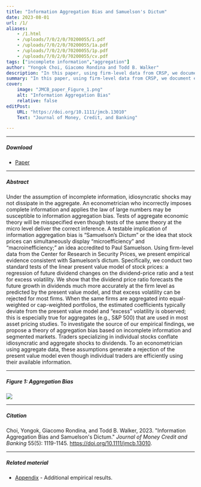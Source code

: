 ```yaml
---
title: "Information Aggregation Bias and Samuelson's Dictum" 
date: 2023-08-01
url: /1/
aliases: 
    - /1.html
    - /uploads/7/0/2/0/70200055/1.pdf
    - /uploads/7/0/2/0/70200055/1a.pdf
    - /uploads/7/0/2/0/70200055/1p.pdf
    - /uploads/7/0/2/0/70200055/cv.pdf
tags: ["incomplete information","aggregation"]
author: "Yongok Choi, Giacomo Rondina and Todd B. Walker"
description: "In this paper, using firm-level data from CRSP, we document empirically that stock prices can simultaneously display “microefficiency” and “macroinefficiency " 
summary: "In this paper, using firm-level data from CRSP, we document empirically that stock prices can simultaneously display “microefficiency” and “macroinefficiency;” an idea accredited to Paul Samuelson. To investigate the source of our empirical findings, we propose a theory of aggregation bias based on incomplete information and segmented markets.  " 
cover:
    image: "JMCB_paper_Figure_1.png"
    alt: "Information Aggregation Bias"
    relative: false
editPost:
    URL: "https://doi.org/10.1111/jmcb.13010"
    Text: "Journal of Money, Credit, and Banking"

---
```


---

##### Download

+ [Paper](/static/Aggregation_Bias_JMCB.pdf)

---

##### Abstract

Under the assumption of incomplete information, idiosyncratic shocks may not dissipate in the aggregate. An econometrician who incorrectly imposes
complete information and applies the law of large numbers may be susceptible to information aggregation bias. Tests of aggregate economic theory
will be misspecified even though tests of the same theory at the micro level deliver the correct inference. A testable implication of information aggregation
bias is “Samuelson’s Dictum” or the idea that stock prices can simultaneously display “microefficiency” and “macroinefficiency;” an idea
accredited to Paul Samuelson. Using firm-level data from the Center for Research in Security Prices, we present empirical evidence consistent with
Samuelson’s dictum. Specifically, we conduct two standard tests of the linear present value model of stock prices: a regression of future dividend changes
on the dividend-price ratio and a test for excess volatility. We show that the dividend price ratio forecasts the future growth in dividends much more accurately
at the firm level as predicted by the present value model, and that excess volatility can be rejected for most firms. When the same firms are aggregated
into equal-weighted or cap-weighted portfolios, the estimated coefficients typically deviate from the present value model and “excess” volatility
is observed; this is especially true for aggregates (e.g., S&P 500) that are used in most asset pricing studies. To investigate the source of our empirical
findings, we propose a theory of aggregation bias based on incomplete information and segmented markets. Traders specializing in individual stocks
conflate idiosyncratic and aggregate shocks to dividends. To an econometrician using aggregate data, these assumptions generate a rejection of the
present value model even though individual traders are efficiently using their available information.

---

##### Figure 1: Aggregation Bias

![](/static/JMCB_paper_Figure_1.png)

---

##### Citation

Choi, Yongok, Giacomo Rondina, and Todd B. Walker, 2023. "Information Aggregation Bias and Samuelson's Dictum." *Journal of Money Credit and Banking* 55(5): 1119-1145. https://doi.org/10.1111/jmcb.13010.

---

##### Related material

+ [Appendix](/static/cv.pdf) - Additional empirical results.

